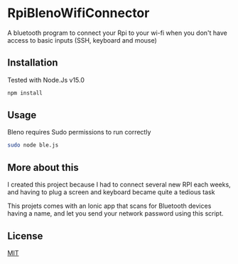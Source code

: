 # RpiBlenoWifiConnector
A bluetooth program to connect your Rpi to your wi-fi when you don't have access to basic inputs (SSH, keyboard and mouse)


## Installation

Tested with Node.Js v15.0

```bash
npm install
```

## Usage
Bleno requires Sudo permissions to run correctly


```bash
sudo node ble.js
```

## More about this 
I created this project because I had to connect several new RPI each weeks, and having to plug a screen and keyboard became quite a tedious task

This projets comes with an Ionic app that scans for Bluetooth devices having a name, and let you send your network password using this script.

## License
[MIT](https://choosealicense.com/licenses/mit/)
